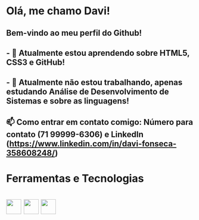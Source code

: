 # Olá, me chamo Davi!
## Bem-vindo ao meu perfil do Github!
## - 🌱 Atualmente estou aprendendo sobre HTML5, CSS3 e GitHub!
## - 🔭 Atualmente não estou trabalhando, apenas estudando Análise de Desenvolvimento de Sistemas e sobre as linguagens!
## 📫 Como entrar em contato comigo: Número para contato (71 99999-6306) e LinkedIn (https://www.linkedin.com/in/davi-fonseca-358608248/)

# Ferramentas e Tecnologias

# <img src="https://cdn.jsdelivr.net/gh/devicons/devicon/icons/html5/html5-original.svg" width= "40" height="40"/> <img src="https://cdn.jsdelivr.net/gh/devicons/devicon/icons/css3/css3-original.svg" width= "40" height="40"/> <img src="https://cdn.jsdelivr.net/gh/devicons/devicon/icons/github/github-original.svg" width= "40" height="40" />
